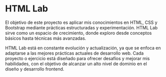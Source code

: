 # HTML Lab

El objetivo de este proyecto es aplicar mis conocimientos en HTML, CSS y Bootstrap mediante prácticas estructuradas y experimentación. HTML Lab sirve como un espacio de crecimiento, donde exploro desde conceptos básicos hasta técnicas más avanzadas.

HTML Lab está en constante evolución y actualización, ya que se enfoca en adaptarse a las mejores prácticas actuales de desarrollo web. Cada proyecto o ejercicio está diseñado para ofrecer desafíos y mejorar mis habilidades, con el objetivo de alcanzar un alto nivel de dominio en el diseño y desarrollo frontend.
